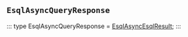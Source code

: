 ## `EsqlAsyncQueryResponse`
:::
type EsqlAsyncQueryResponse = [EsqlAsyncEsqlResult](./EsqlAsyncEsqlResult.md);
:::
